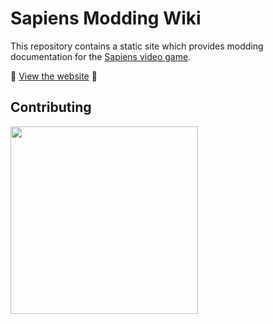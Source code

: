 # Sapiens Modding Wiki

This repository contains a static site which provides modding documentation for the [Sapiens video game](https://www.playsapiens.com/).

🚀 [View the website](https://wiki.sapiens.dev/) 🚀

## Contributing

[<img src="https://discord.com/assets/cb48d2a8d4991281d7a6a95d2f58195e.svg" width="300"/>](https://discord.gg/WnN8hj2Fyg)
